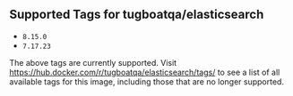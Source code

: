 ## Supported Tags for tugboatqa/elasticsearch

* `8.15.0`
* `7.17.23`

The above tags are currently supported. Visit https://hub.docker.com/r/tugboatqa/elasticsearch/tags/ to see a list of all available tags for this image, including those that are no longer supported.
